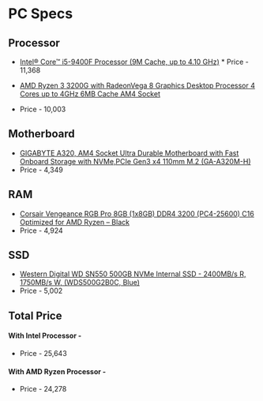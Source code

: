 # PC Specs 

## Processor

* [Intel® Core™ i5-9400F Processor (9M Cache, up to 4.10 GHz)](https://www.amazon.in/Intel-Corporation-Generation-Processor-Graphics/dp/B07MRCGQQ4/ref=sr_1_6?crid=CU1AYI4Q7SE7&dchild=1&keywords=intel+graphics+card&qid=1615537910&s=computers&sprefix=intel+graphic%2Ccomputers%2C297&sr=1-6) 
          * Price - 11,368

* [AMD Ryzen 3 3200G with RadeonVega 8 Graphics Desktop Processor 4 Cores up to 4GHz 6MB Cache AM4 Socket](https://www.amazon.in/AMD-RyzenTM-3200G-RadeonTM-Graphics/dp/B07STGHZK8/ref=as_li_ss_tl?dchild=1&keywords=3200G&qid=1602507566&sr=8-1&linkCode=sl1&tag=shadabamazona-21&linkId=0876f198cea894e9e28dae0040a09cbb&language=en_IN)
* Price - 10,003

## Motherboard

* [GIGABYTE A320, AM4 Socket Ultra Durable Motherboard with Fast Onboard Storage with NVMe,PCIe Gen3 x4 110mm M.2 (GA-A320M-H)](https://www.amazon.in/GIGABYTE-Motherboard-MicroATX-2xPCI-Express-1xPCI-Express/dp/B07JCZLF22/ref=sr_1_1?crid=39UL8J9CK83C0&dchild=1&keywords=gigabyte+a320m+h&qid=1615537146&sprefix=gigabyte+a3%2Caps%2C312&sr=8-1) 
* Price - 4,349

## RAM 

* [Corsair Vengeance RGB Pro 8GB (1x8GB) DDR4 3200 (PC4-25600) C16 Optimized for AMD Ryzen – Black](https://www.amazon.in/CORSAIR-Vengeance-PC4-25600-Optimized-Ryzen-Black/dp/B08D6G8MS5/ref=as_li_ss_tl?crid=25JEVD4RHK5QW&dchild=1&keywords=corsair+vengeance+8gb+rgb+ram&qid=1602508361&sprefix=CORSAIR+Vengeance+8GB+RGB,computers,324&sr=8-3&linkCode=sl1&tag=shadabamazona-21&linkId=dfc69dc1a76f326e0f0f732cc477a54a&language=en_IN)
* Price - 4,924

## SSD

* [Western Digital WD SN550 500GB NVMe Internal SSD - 2400MB/s R, 1750MB/s W, (WDS500G2B0C, Blue)](https://www.amazon.in/Western-Digital-SN550-Internal-WDS500G2B0C/dp/B07YFF3JCN/ref=sr_1_1_sspa?crid=3IWJNGG0JPLIX&dchild=1&keywords=m.2+ssd+1tb&qid=1615537219&sprefix=m.2+%2Caps%2C376&sr=8-1-spons&psc=1&spLa=ZW5jcnlwdGVkUXVhbGlmaWVyPUEyRTQ4WTlLQ0dEM0U4JmVuY3J5cHRlZElkPUEwODM2MjU0M1RVTTZPV1JROVZLNCZlbmNyeXB0ZWRBZElkPUEwMTI5OTIxM0RDMUZTVkYxQzFZNCZ3aWRnZXROYW1lPXNwX2F0ZiZhY3Rpb249Y2xpY2tSZWRpcmVjdCZkb05vdExvZ0NsaWNrPXRydWU=)
* Price - 5,002

## Total Price 

#### With Intel Processor - 
* Price - 25,643 

#### With AMD Ryzen Processor - 
* Price - 24,278
